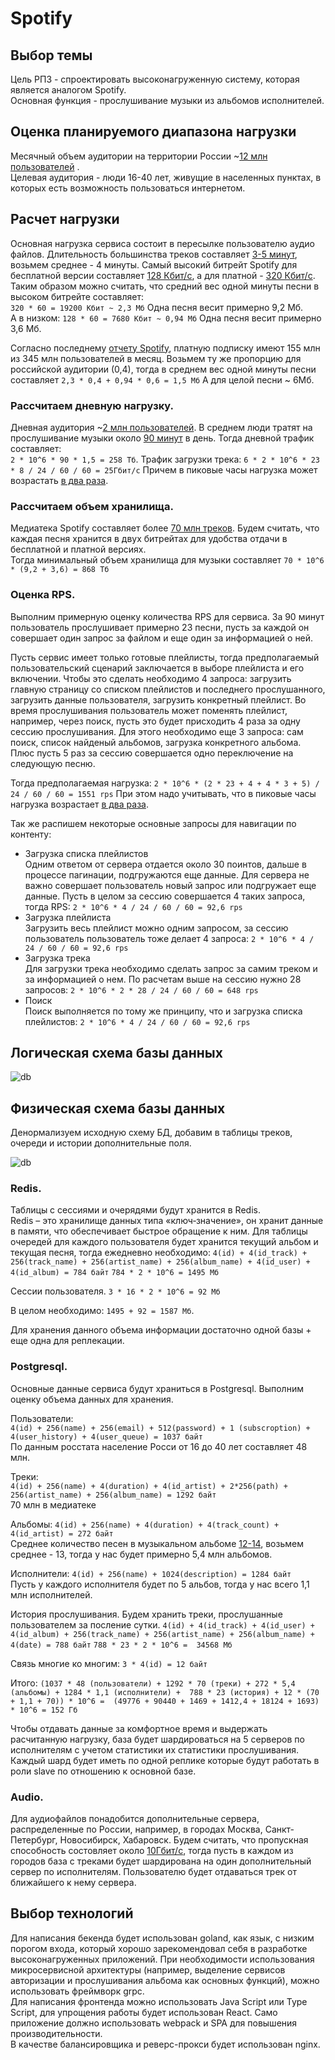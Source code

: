 # Spotify

## Выбор темы
Цель РПЗ - спроектировать высоконагруженную систему, которая является аналогом Spotify.  
Основная функция - прослушивание музыки из альбомов исполнителей. 

## Оценка планируемого диапазона нагрузки
Месячный объем аудитории на территории России ~[12 млн пользователей](https://radar.yandex.ru/yandex?month=2020-11) .  
Целевая аудитория - люди 16-40 лет, живущие в населенных пунктах, в которых есть возможность пользоваться интернетом.

## Расчет нагрузки
Основная нагрузка сервиса состоит в пересылке пользователю аудио файлов. 
Длительность большинства треков составляет [3-5 минут](https://www.vox.com/2014/8/18/6003271/why-are-songs-3-minutes-long), 
возьмем среднее - 4 минуты. 
Самый высокий битрейт Spotify для бесплатной версии составляет [128 Кбит/с](https://support.spotify.com/md-ru/article/high-quality-streaming/),
а для платной - [320 Кбит/с](https://support.spotify.com/md-ru/article/high-quality-streaming/).
Таким образом можно считать, что средний вес одной минуты песни в высоком битрейте составляет:  
```320 * 60 = 19200 Кбит ~ 2,3 Мб``` Одна песня весит примерно 9,2 Мб.  
А в низком: ```128 * 60 = 7680 Кбит ~ 0,94 Мб``` Одна песня весит примерно 3,6 Мб. 

Согласно последнему [отчету Spotify](https://www.theverge.com/2021/2/3/22262508/spotify-q4-2020-earnings-subscriber-numbers-users-podcasts-audiobooks),
платную подписку имеют 155 млн из 345 млн пользователей в месяц. 
Возьмем ту же пропорцию для российской аудитории (0,4), тогда в среднем вес одной минуты песни составляет 
``2,3 * 0,4 + 0,94 * 0,6 = 1,5 Мб`` А для целой песни ~ 6Мб.

### Рассчитаем дневную нагрузку. 
Дневная аудитория ~[2 млн пользователей](https://radar.yandex.ru/yandex?month=2020-11).
В среднем люди тратят на прослушивание музыки около [90 минут](https://vc.ru/media/96460-chislo-podpischikov-yandeks-muzyki-vyroslo-v-tri-raza-za-poltora-goda-i-dostiglo-3-mln) в день. 
Тогда дневной трафик составляет:   
```2 * 10^6 * 90 * 1,5 = 258 Tб```.
Трафик загрузки трека:
``6 * 2 * 10^6 * 23 * 8 / 24 / 60 / 60 = 25Гбит/с``
Причем в пиковые часы нагрузка может возрастать [в два раза](https://habr.com/en/company/dcmiran/blog/496542/).


### Рассчитаем объем хранилища. 
Медиатека Spotify составляет более [70 млн треков](https://newsroom.spotify.com/company-info/).
Будем считать, что каждая песня хранится в двух битрейтах для удобства отдачи 
в бесплатной и платной версиях.  
Тогда минимальный объем хранилища для музыки составляет 
```70 * 10^6 * (9,2 + 3,6) = 868 Тб```

### Оценка RPS.
Выполним примерную оценку количества RPS для сервиса. 
За 90 минут пользователь прослушивает примерно 23 песни, пусть за каждой он совершает 
один запрос за файлом и еще один за информацией о ней. 

Пусть сервис имеет только готовые плейлисты, 
тогда предполагаемый пользовательский сценарий заключается в выборе плейлиста и его включении. 
Чтобы это сделать необходимо 4 запроса: загрузить главную страницу со списком плейлистов и последнего прослушанного, загрузить данные пользователя,
загрузить конкретный плейлист. Во время прослушивания пользователь может поменять плейлист, например, через поиск, 
пусть это будет присходить 4 раза за одну сессию прослушивания.
Для этого необходимо еще 3 запроса: сам поиск, список найденый альбомов, загрузка конкретного альбома. 
Плюс пусть 5 раз за сессию совершается одно переключение на следующую песню.

Тогда предполагаемая нагрузка: 
``2 * 10^6 * (2 * 23 + 4 + 4 * 3 + 5) / 24 / 60 / 60 = 1551 rps``
При этом надо учитывать, что в пиковые часы нагрузка возрастает [в два раза](https://habr.com/en/company/dcmiran/blog/496542/).


Так же распишем некоторые основные запросы для навигации по контенту: 
* Загрузка списка плейлистов  
Одним ответом от сервера отдается около 30 поинтов, дальше в процессе пагинации, 
  подгружаются еще данные. Для сервера не важно совершает пользователь новый запрос или подгружает еще данные. 
  Пусть в целом за сессию совершается 4 таких запроса, тогда RPS: 
  ``2 * 10^6 * 4 / 24 / 60 / 60 = 92,6 rps``
* Загрузка плейлиста  
Загрузить весь плейлист можно одним запросом, за сессию пользователь пользователь тоже делает 4 запроса: 
  ``2 * 10^6 * 4 / 24 / 60 / 60 = 92,6 rps``
* Загрузка трека  
Для загрузки трека необходимо сделать запрос за самим треком и за информацией о нем. 
  По расчетам выше на сессию нужно 28 запросов: 
  ``2 * 10^6 * 2 * 28 / 24 / 60 / 60 = 648 rps``
* Поиск  
Поиск выполняется по тому же принципу, что и загрузка списка плейлистов:
  ``2 * 10^6 * 4 / 24 / 60 / 60 = 92,6 rps``


## Логическая схема базы данных
![db](./Spotify_db_norm.png)

## Физическая схема базы данных

Денормализуем исходную схему БД, добавим в таблицы треков, очереди и истории дополнительные поля.

![db](./Spotify_db_denormal.png)

### Redis. 
Таблицы с сессиями и очерядями будут хранится в Redis.  
Redis – это хранилище данных типа «ключ‑значение», он хранит данные в памяти, что обеспечивает быстрое обращение к ним.
Для таблицы очередей для каждого пользователя будет хранится текущий альбом и текущая песня, 
тогда ежедневно необходимо:
``4(id) + 4(id_track) + 256(track_name) + 256(artist_name) + 256(album_name) + 4(id_user) + 4(id_album) = 784 байт``
``784 * 2 * 10^6 = 1495 Мб``

Сессии пользователя. ``3 * 16 * 2 * 10^6 = 92 Мб``  

В целом необходимо: ``1495 + 92 = 1587 Мб``. 

Для хранения данного объема информации достаточно одной базы + еще одна для реплекации. 

### Postgresql. 
Основные данные сервиса будут храниться в Postgresql. Выполним оценку объема данных для хранения.  

Пользователи:   
``4(id) + 256(name) + 256(email) + 512(password) + 1 (subscroption) + 4(user_history) + 4(user_queue) = 1037 байт``  
По данным росстата население Росси от 16 до 40 лет составляет 48 млн.    

Треки:   
``4(id) + 256(name) + 4(duration) + 4(id_artist) + 2*256(path) + 256(artist_name) + 256(album_name) = 1292 байт``  
70 млн в медиатеке  

Альбомы: ``4(id) + 256(name) + 4(duration) + 4(track_count) + 4(id_artist) = 272 байт``  
Среднее количество песен в музыкальном альбоме [12-14](https://ru.wikipedia.org/wiki/%D0%9C%D1%83%D0%B7%D1%8B%D0%BA%D0%B0%D0%BB%D1%8C%D0%BD%D1%8B%D0%B9_%D0%B0%D0%BB%D1%8C%D0%B1%D0%BE%D0%BC),
возьмем среднее - 13, тогда у нас будет примерно 5,4 млн альбомов.

Исполнители: ``4(id) + 256(name) + 1024(description) = 1284 байт``  
Пусть у каждого исполнителя будет по 5 альбов, тогда у нас всего 1,1 млн исполнителей.

История прослушивания. Будем хранить треки, прослушанные пользователем за посление сутки. 
``4(id) + 4(id_track) + 4(id_user) + 4(id_album) + 256(track_name) + 256(artist_name) + 256(album_name) + 4(date) = 788 байт``
``788 * 23 * 2 * 10^6 =  34568 Мб``  

Связь многие ко многим: ``3 * 4(id) = 12 байт``  

Итого: ``(1037 * 48 (пользователи) + 1292 * 70 (треки) + 272 * 5,4 (альбомы) + 1284 * 1,1 (исполнители) + 
788 * 23 (история) + 12 * (70 + 1,1 + 70)) * 10^6 = 
(49776 + 90440 + 1469 + 1412,4 + 18124 + 1693) * 10^6 = 152 Гб``


Чтобы отдавать данные за комфортное время и выдержать расчитанную нагрузку, база будет шардироваться
на 5 серверов по исполнителям с учетом статистики их статистики прослушивания. 
Каждый шард будет иметь по одной реплике которые будут работать в роли slave по отношению к основной базе.


### Audio. 
Для аудиофайлов понадобится дополнительные сервера, распределенные по России, например, 
в городах Москва, Санкт-Петербург, Новосибирск, Хабаровск. Будем считать, что пропускная способность 
состовляет около [10Гбит/с](https://aws.amazon.com/ec2/instance-types/), тогда пусть в каждом из городов
база с треками будет шардирована на один дополнительный сервер по исполнителям. 
Пользователю будет отдаваться трек от ближайшего к нему сервера. 


## Выбор технологий
Для написания бекенда будет использован goland, как язык, с низким порогом входа, который хорошо зарекомендовал себя 
в разработке высоконагруженных приложений. При необходимости использования микросервисной архитектуры
(например, выделение сервисов авторизации и прослушивания альбома как основных функций), можно использовать 
фреймворк grpc.  
Для написания фронтенда можно использовать Java Script или Type Script, для упрощения 
работы будет использован React. Само приложение должно использовать webpack и SPA для повышения производительности.  
В качестве балансировщика и реверс-прокси будет использован nginx.



